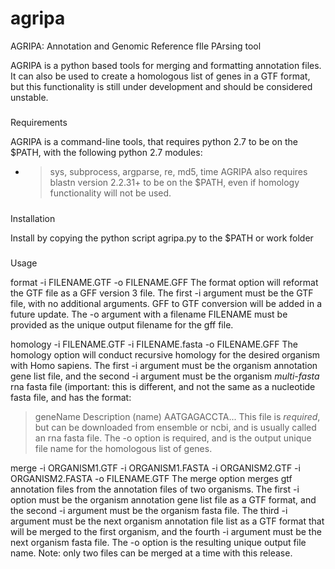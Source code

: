 # agripa
AGRIPA: Annotation and Genomic Reference fIle PArsing tool

AGRIPA is a python based tools for merging and formatting annotation files.  It can also be used to create a homologous list of genes in a GTF format, but this functionality is still under development and should be considered unstable.

#####
Requirements

AGRIPA is a command-line tools, that requires python 2.7 to be on the $PATH, with the following python 2.7 modules:
- > sys, subprocess, argparse, re, md5, time
AGRIPA also requires blastn version 2.2.31+ to be on the $PATH, even if homology functionality will not be used.

#####
Installation

Install by copying the python script agripa.py to the $PATH or work folder

#####
Usage

format -i FILENAME.GTF -o FILENAME.GFF
The format option will reformat the GTF file as a GFF version 3 file.  The first -i argument must be the GTF file, with no additional arguments.  GFF to GTF conversion will be added in a future update.  The -o argument with a filename FILENAME must be provided as the unique output filename for the gff file.

homology -i FILENAME.GTF -i FILENAME.fasta -o FILENAME.GFF
The homology option will conduct recursive homology for the desired organism with Homo sapiens.  The first -i argument must be the organism annotation gene list file, and the second -i argument must be the organism *multi-fasta* rna fasta file (important: this is different, and not the same as a nucleotide fasta file, and has the format:
  >geneName Description (name)
  AATGAGACCTA...
This file is *required*, but can be downloaded from ensemble or ncbi, and is usually called an rna fasta file.
The -o option is required, and is the output unique file name for the homologous list of genes.

merge -i ORGANISM1.GTF -i ORGANISM1.FASTA -i ORGANISM2.GTF -i ORGANISM2.FASTA -o FILENAME.GTF
The merge option merges gtf annotation files from the annotation files of two organisms.  The first -i option must be the organism annotation gene list file as a GTF format, and the second -i argument must be the organism fasta file.  The third -i argument must be the next organism annotation file list as a GTF format that will be merged to the first organism, and the fourth -i argument must be the next organism fasta file.  The -o option is the resulting unique output file name.
Note: only two files can be merged at a time with this release.
